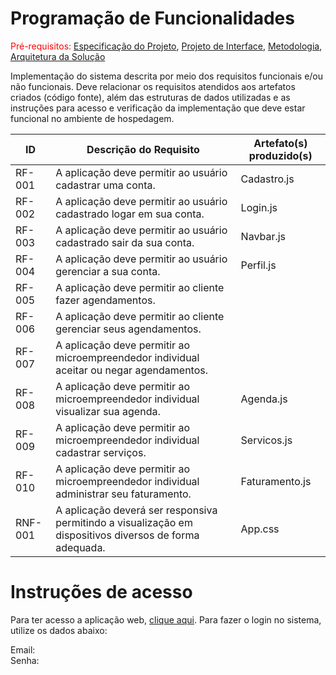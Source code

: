 # Programação de Funcionalidades

<span style="color:red">Pré-requisitos: <a href="https://github.com/ICEI-PUC-Minas-PMV-ADS/pmv-ads-2023-2-e4-proj-dad-t3-maisbeleza/blob/main/docs/02-Especifica%C3%A7%C3%A3o%20do%20Projeto.md"> Especificação do Projeto</a></span>, <a href="https://github.com/ICEI-PUC-Minas-PMV-ADS/pmv-ads-2023-2-e4-proj-dad-t3-maisbeleza/blob/main/docs/04-Projeto%20de%20Interface.md"> Projeto de Interface</a>, <a href="https://github.com/ICEI-PUC-Minas-PMV-ADS/pmv-ads-2023-2-e4-proj-dad-t3-maisbeleza/blob/main/docs/03-Metodologia.md"> Metodologia</a>, <a href="https://github.com/ICEI-PUC-Minas-PMV-ADS/pmv-ads-2023-2-e4-proj-dad-t3-maisbeleza/blob/main/docs/05-Arquitetura%20da%20Solu%C3%A7%C3%A3o.md"> Arquitetura da Solução</a>

Implementação do sistema descrita por meio dos requisitos funcionais e/ou não funcionais. Deve relacionar os requisitos atendidos aos artefatos criados (código fonte), além das estruturas de dados utilizadas e as instruções para acesso e verificação da implementação que deve estar funcional no ambiente de hospedagem.

|ID    | Descrição do Requisito  | Artefato(s) produzido(s) |
|------|-----------------------------------------|----|
|RF-001| A aplicação deve permitir ao usuário cadastrar uma conta. |  Cadastro.js | 
|RF-002| A aplicação deve permitir ao usuário cadastrado logar em sua conta. | Login.js | 
|RF-003| A aplicação deve permitir ao usuário cadastrado sair da sua conta.  |  Navbar.js |
|RF-004| A aplicação deve permitir ao usuário gerenciar a sua conta. | Perfil.js |
|RF-005| A aplicação deve permitir ao cliente fazer agendamentos. | |
|RF-006| A aplicação deve permitir ao cliente gerenciar seus agendamentos. |  |
|RF-007| A aplicação deve permitir ao microempreendedor individual aceitar ou negar agendamentos. |   |
|RF-008| A aplicação deve permitir ao microempreendedor individual visualizar sua agenda.   | Agenda.js |
|RF-009| A aplicação deve permitir ao microempreendedor individual cadastrar serviços.  | Servicos.js |
|RF-010| A aplicação deve permitir ao microempreendedor individual administrar seu faturamento.  | Faturamento.js  |
|RNF-001| A aplicação deverá ser responsiva permitindo a visualização em dispositivos diversos de forma adequada.  | App.css  |

# Instruções de acesso

Para ter acesso a aplicação web, <a href="/">clique aqui</a>. Para fazer o login no sistema, utilize os dados abaixo:

Email:
<br>
Senha:

